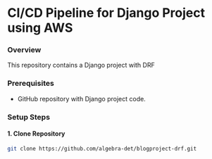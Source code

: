 # CI/CD Pipeline for Django Project using AWS

### Overview

This repository contains a Django project with DRF

### Prerequisites

- GitHub repository with Django project code.

### Setup Steps

#### 1. Clone Repository

```bash
git clone https://github.com/algebra-det/blogproject-drf.git

```